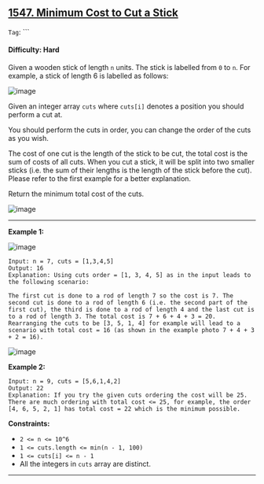 ## [1547. Minimum Cost to Cut a Stick](https://leetcode.com/problems/minimum-cost-to-cut-a-stick/)

```Tag```: ```

#### Difficulty: Hard

Given a wooden stick of length ```n``` units. The stick is labelled from ```0``` to ```n```. For example, a stick of length 6 is labelled as follows:

![image](https://assets.leetcode.com/uploads/2020/07/21/statement.jpg)

Given an integer array ```cuts``` where ```cuts[i]``` denotes a position you should perform a cut at.

You should perform the cuts in order, you can change the order of the cuts as you wish.

The cost of one cut is the length of the stick to be cut, the total cost is the sum of costs of all cuts. When you cut a stick, it will be split into two smaller sticks (i.e. the sum of their lengths is the length of the stick before the cut). Please refer to the first example for a better explanation.

Return the minimum total cost of the cuts.

![image](https://github.com/quananhle/Python/assets/35042430/a80468e0-bd6e-4641-8a9a-4506530a509c)

---

__Example 1:__

![image](https://assets.leetcode.com/uploads/2020/07/23/e1.jpg)
```
Input: n = 7, cuts = [1,3,4,5]
Output: 16
Explanation: Using cuts order = [1, 3, 4, 5] as in the input leads to the following scenario:

The first cut is done to a rod of length 7 so the cost is 7. The second cut is done to a rod of length 6 (i.e. the second part of the first cut), the third is done to a rod of length 4 and the last cut is to a rod of length 3. The total cost is 7 + 6 + 4 + 3 = 20.
Rearranging the cuts to be [3, 5, 1, 4] for example will lead to a scenario with total cost = 16 (as shown in the example photo 7 + 4 + 3 + 2 = 16).
```

![image](https://assets.leetcode.com/uploads/2020/07/21/e11.jpg)

__Example 2:__
```
Input: n = 9, cuts = [5,6,1,4,2]
Output: 22
Explanation: If you try the given cuts ordering the cost will be 25.
There are much ordering with total cost <= 25, for example, the order [4, 6, 5, 2, 1] has total cost = 22 which is the minimum possible.
```

__Constraints:__

- ```2 <= n <= 10^6```
- ```1 <= cuts.length <= min(n - 1, 100)```
- ```1 <= cuts[i] <= n - 1```
- All the integers in ```cuts``` array are distinct.

---


